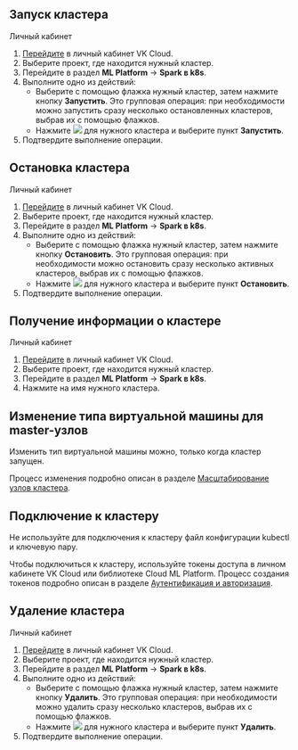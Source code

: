 ## Запуск кластера

<tabs>
<tablist>
<tab>Личный кабинет</tab>
</tablist>
<tabpanel>

1. [Перейдите](https://msk.cloud.vk.com/app/) в личный кабинет VK Cloud.
1. Выберите проект, где находится нужный кластер.
1. Перейдите в раздел **ML Platform** → **Spark в k8s**.
1. Выполните одно из действий:
   - Выберите с помощью флажка нужный кластер, затем нажмите кнопку **Запустить**. Это групповая операция: при необходимости можно запустить сразу несколько остановленных кластеров, выбрав их с помощью флажков.
   - Нажмите ![ ](/ru/assets/more-icon.svg "inline") для нужного кластера и выберите пункт **Запустить**.
1. Подтвердите выполнение операции.

</tabpanel>
</tabs>

## Остановка кластера

<tabs>
<tablist>
<tab>Личный кабинет</tab>
</tablist>
<tabpanel>

1. [Перейдите](https://msk.cloud.vk.com/app/) в личный кабинет VK Cloud.
1. Выберите проект, где находится нужный кластер.
1. Перейдите в раздел **ML Platform** → **Spark в k8s**.
1. Выполните одно из действий:
   - Выберите с помощью флажка нужный кластер, затем нажмите кнопку **Остановить**. Это групповая операция: при необходимости можно остановить сразу несколько активных кластеров, выбрав их с помощью флажков.
   - Нажмите ![ ](/ru/assets/more-icon.svg "inline") для нужного кластера и выберите пункт **Остановить**.
1. Подтвердите выполнение операции.

</tabpanel>
</tabs>

## Получение информации о кластере

<tabs>
<tablist>
<tab>Личный кабинет</tab>
</tablist>
<tabpanel>

1. [Перейдите](https://msk.cloud.vk.com/app/) в личный кабинет VK Cloud.
1. Выберите проект, где находится нужный кластер.
1. Перейдите в раздел **ML Platform** → **Spark в k8s**.
1. Нажмите на имя нужного кластера.

</tabpanel>
</tabs>

## Изменение типа виртуальной машины для master-узлов

<warn>Изменить тип виртуальной машины можно, только когда кластер запущен.</warn>

Процесс изменения подробно описан в разделе [Масштабирование узлов кластера](/ru/kubernetes/k8s/concepts/scale).

## Подключение к кластеру

<warn>Не используйте для подключения к кластеру файл конфигурации kubectl и ключевую пару.</warn>

Чтобы подключиться к кластеру, используйте токены доступа в личном кабинете VK Cloud или библиотеке Cloud ML Platform. Процесс создания токенов подробно описан в разделе [Аутентификация и авторизация](/ru/ml/spark-to-k8s/ml-platform-library/authz).

## Удаление кластера

<tabs>
<tablist>
<tab>Личный кабинет</tab>
</tablist>
<tabpanel>

1. [Перейдите](https://msk.cloud.vk.com/app/) в личный кабинет VK Cloud.
1. Выберите проект, где находится нужный кластер.
1. Перейдите в раздел **ML Platform** → **Spark в k8s**.
1. Выполните одно из действий:
   - Выберите с помощью флажка нужный кластер, затем нажмите кнопку **Удалить**. Это групповая операция: при необходимости можно удалить сразу несколько кластеров, выбрав их с помощью флажков.
   - Нажмите ![ ](/ru/assets/more-icon.svg "inline") для нужного кластера и выберите пункт **Удалить**.
1. Подтвердите выполнение операции.

</tabpanel>
</tabs>
